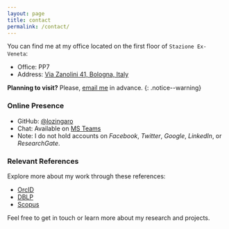 ```yaml
---
layout: page
title: contact
permalink: /contact/
---
```


You can find me at my office located on the first floor of `Stazione Ex-Veneta`:
- Office: PP7
- Address: [Via Zanolini 41, Bologna, Italy](http://w3w.co/removing.clothed.passing)

**Planning to visit?** Please, [email me](mailto:stefano.zingaro@unibo.it) in advance.
{: .notice--warning}

### Online Presence

- GitHub: [@lozingaro](https://github.com/lozingaro)
- Chat: Available on [MS Teams](https://teams.microsoft.com)
- Note: I do not hold accounts on _Facebook_, _Twitter_, _Google_, _LinkedIn_, or _ResearchGate_.

### Relevant References

Explore more about my work through these references:

- [OrcID](https://orcid.org/0000-0002-8462-5651)
- [DBLP](https://dblp.uni-trier.de/pers/hd/z/Zingaro:Stefano_Pio)
- [Scopus](https://www.scopus.com/authid/detail.uri?authorId=57209341965)

Feel free to get in touch or learn more about my research and projects.
